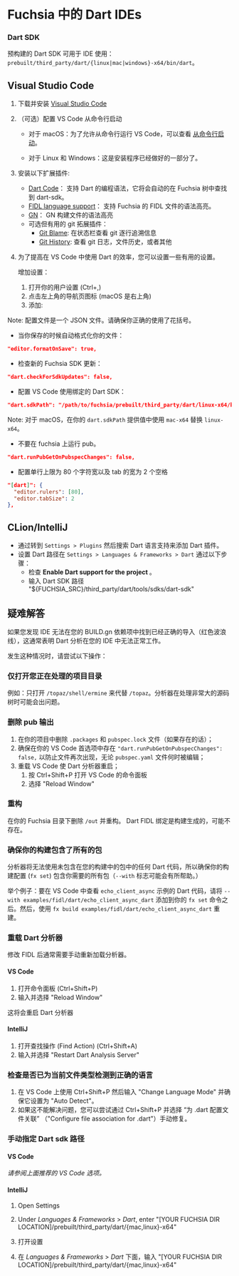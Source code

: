 <!-- # IDEs for Dart in Fuchsia -->

# Fuchsia 中的 Dart IDEs

### Dart SDK

<!-- A prebuilt Dart SDK is available for IDE consumption at:
`prebuilt/third_party/dart/{linux|mac|windows}-x64/bin/dart`. -->

预构建的 Dart SDK 可用于 IDE 使用：`prebuilt/third_party/dart/{linux|mac|windows}-x64/bin/dart`。

## Visual Studio Code

<!-- 1.  Download and install [Visual Studio Code](https://code.visualstudio.com/)
1.  (Optional) Setup VS Code to launch from the command line

    *   For macOS: To allow running VS Code from the terminal using the `code`
        command, see
        [Launching from the command line](https://code.visualstudio.com/docs/setup/mac#_launching-from-the-command-line).

    *   For Linux and Windows: This should already be done as part of the
        installation

1.  Install the following extensions:

    *   [Dart Code](https://marketplace.visualstudio.com/items?itemName=Dart-Code.dart-code):
        Support for programming in Dart. It should automatically find the dart-sdk in the Fuchsia tree.
    *   [FIDL language support](https://marketplace.visualstudio.com/items?itemName=fuchsia-authors.language-fidl):
        Syntax highlighting support for Fuchsia's FIDL files
    *   [GN](https://marketplace.visualstudio.com/items?itemName=npclaudiu.vscode-gn):
        Syntax highlighting for GN build files
    *   Optional but helpful git extensions:
        *   [Git Blame](https://marketplace.visualstudio.com/items?itemName=waderyan.gitblame):
            See git blame information in the status bar
        *   [Git History](https://marketplace.visualstudio.com/items?itemName=donjayamanne.githistory):
            View git log, file history, etc.

1.  To improve your productivity for Dart in VS Code, you can set some useful
    settings.

    To add the settings:

    1. Open your user settings (Ctrl+,)
    1. Click the rotating page icon in the top left (or right for macOS) corner
    1. Add: -->

1.  下载并安装 [Visual Studio Code](https://code.visualstudio.com/)
1.  （可选）配置 VS Code 从命令行启动

    *   对于 macOS：为了允许从命令行运行 VS Code，可以查看
        [从命令行启动](https://code.visualstudio.com/docs/setup/mac#_launching-from-the-command-line)。

    *   对于 Linux 和 Windows：这是安装程序已经做好的一部分了。

1.  安装以下扩展插件:

    *   [Dart Code](https://marketplace.visualstudio.com/items?itemName=Dart-Code.dart-code)：
        支持 Dart 的编程语法，它将会自动的在 Fuchsia 树中查找到 dart-sdk。
    *   [FIDL language support](https://marketplace.visualstudio.com/items?itemName=fuchsia-authors.language-fidl)：
        支持 Fuchsia 的 FIDL 文件的语法高亮。
    *   [GN](https://marketplace.visualstudio.com/items?itemName=npclaudiu.vscode-gn)：
        GN 构建文件的语法高亮
    *   可选但有用的 git 拓展插件：
        *   [Git Blame](https://marketplace.visualstudio.com/items?itemName=waderyan.gitblame):
            在状态栏查看 git 逐行追溯信息
        *   [Git History](https://marketplace.visualstudio.com/items?itemName=donjayamanne.githistory):
            查看 git 日志，文件历史，或者其他

1.  为了提高在 VS Code 中使用 Dart 的效率，您可以设置一些有用的设置。

    增加设置：

    1. 打开你的用户设置 (Ctrl+,)
    2. 点击左上角的导航页图标 (macOS 是右上角)
    3. 添加:

<!-- Note: This configuration file is a JSON file. Make sure that you properly use
curly braces. -->

Note: 配置文件是一个 JSON 文件。请确保你正确的使用了花括号。

<!-- * Auto-format your files when you save: -->

* 当你保存的时候自动格式化你的文件：

```json
"editor.formatOnSave": true,
```

<!-- * Check for new SDK updates for Fuchsia: -->

* 检查新的 Fuchsia SDK 更新：

```json
"dart.checkForSdkUpdates": false,
```

<!-- * Configure VS Code to use the bundled Dart SDK -->

* 配置 VS Code 使用绑定的 Dart SDK：

```json
"dart.sdkPath": "/path/to/fuchsia/prebuilt/third_party/dart/linux-x64/bin/dart",
```

<!-- Note: For macOS, replace `linux-x64` with `mac-x64` in your supplied value for
`dart.sdkPath`. -->

Note: 对于 macOS，在你的 `dart.sdkPath` 提供值中使用 `mac-x64` 替换 `linux-x64`。

<!-- * Don't run pub with fuchsia. -->

* 不要在 fuchsia 上运行 pub。

```json
"dart.runPubGetOnPubspecChanges": false,
```

<!-- * Configure an 80 character ruler and a tab size of two spaces -->

* 配置单行上限为 80 个字符宽以及 tab 的宽为 2 个空格

```json
"[dart]": {
  "editor.rulers": [80],
  "editor.tabSize": 2
},
```

## CLion/IntelliJ

<!-- * Add the Dart plugin by going to `Settings > Plugins` then searching for
  Dart language support.
* Set the Dart path in `Settings > Languages & Frameworks > Dart` by
  * Check __Enable Dart support for the project <project name>.__
  * Enter the Dart SDK path "${FUCHSIA_SRC}/third_party/dart/tools/sdks/dart-sdk" -->

* 通过转到 `Settings > Plugins` 然后搜索 Dart 语言支持来添加 Dart 插件。
* 设置 Dart 路径在 `Settings > Languages & Frameworks > Dart` 通过以下步骤：
  * 检查 __Enable Dart support for the project <project name>__。
  * 输入 Dart SDK 路径 "${FUCHSIA_SRC}/third_party/dart/tools/sdks/dart-sdk"

<!-- ## Troubleshooting -->

## 疑难解答

<!-- If you find that the IDE is unable to find imports (red squigglies) that are
already correctly in your BUILD.gn dependencies, this is usually a sign that
Dart analysis is not working properly in your IDE. -->

如果您发现 IDE 无法在您的 BUILD.gn 依赖项中找到已经正确的导入（红色波浪线），这通常表明 Dart 分析在您的 IDE 中无法正常工作。

<!-- When this happens, try the following: -->

发生这种情况时，请尝试以下操作：

<!-- ### Open only the project directory you are working on -->
 
### 仅打开您正在处理的项目目录

<!-- E.g. only open `/topaz/shell/ermine` instead of `/topaz`. The analyzer can have
issues with really large source trees. -->

例如：只打开 `/topaz/shell/ermine` 来代替 `/topaz`。分析器在处理非常大的源码树时可能会出问题。

<!-- ### Remove pub output -->

### 删除 pub 输出

<!-- 1.  Delete the `.packages` and `pubspec.lock` files in your project (if
    present).
1.  Ensure that `"dart.runPubGetOnPubspecChanges": false,` is present in your
    VS Code preferences to prevent the files from reappearing whenever a
    `pubspec.yaml` file is edited.
1.  Reload VS Code to restart the Dart analyzer.
    1.  Press Ctrl+Shift+P to open the VS Code Command Palette
    1.  Select "Reload Window" -->

1. 在你的项目中删除 `.packages` 和 `pubspec.lock` 文件（如果存在的话）；
1. 确保在你的 VS Code 首选项中存在 `"dart.runPubGetOnPubspecChanges": false,` 以防止文件再次出现，无论 `pubspec.yaml` 文件何时被编辑；
1. 重载 VS Code 使 Dart 分析器重启；
   1. 按 Ctrl+Shift+P 打开 VS Code 的命令面板
   2. 选择 "Reload Window"

<!-- ### Rebuild -->

### 重构

<!-- Delete `/out` from your Fuchsia directory and rebuild. Dart FIDL bindings are
build-generated and may be absent. -->

在你的 Fuchsia 目录下删除 `/out` 并重构。
Dart FIDL 绑定是构建生成的，可能不存在。

<!-- ### Ensure that your build contains all packages -->

### 确保你的构建包含了所有的包

<!-- Any Dart code from packages not included in your build will not be available to
the analyzer, so ensure your build configuration (`fx set`) includes all
the packages you need (the `--with` flag can be helpful.) -->

分析器将无法使用未包含在您的构建中的包中的任何 Dart 代码，所以确保你的构建配置 (`fx set`) 包含你需要的所有包（`--with` 标志可能会有所帮助。）

<!-- For example, to view the `echo_client_async` example Dart code in VS Code, add
`--with examples/fidl/dart/echo_client_async_dart` to your `fx set`
command. Then, rebuild with `fx build examples/fidl/dart/echo_client_async_dart`. -->

举个例子：要在 VS Code 中查看 `echo_client_async` 示例的 Dart 代码，请将 `--with examples/fidl/dart/echo_client_async_dart` 添加到你的 `fx set` 命令之后。然后，使用 `fx build examples/fidl/dart/echo_client_async_dart` 重建。

<!-- ### Reload the Dart Analyzer -->

### 重载 Dart 分析器

<!-- Manually reloading the analyzer is often needed after modifying FIDLs. -->

修改 FIDL 后通常需要手动重新加载分析器。

#### VS Code

<!-- 1.  Open the Command Palette (Ctrl+Shift+P)
1.  Enter and select "Reload Window" -->

1.  打开命令面板 (Ctrl+Shift+P)
1.  输入并选择 "Reload Window"

<!-- This also restarts the Dart analyzer. -->

这将会重启 Dart 分析器

#### IntelliJ

<!-- 1.  Open Find Action (Ctrl+Shift+A)
1.  Enter and select "Restart Dart Analysis Server" -->

1.  打开查找操作 (Find Action) (Ctrl+Shift+A)
1.  输入并选择 "Restart Dart Analysis Server"

<!-- ### Check that the correct language has been detected for the current file type -->

### 检查是否已为当前文件类型检测到正确的语言

<!-- 1.  On VS Code use Ctrl+Shift+P then type "Change Language Mode" and ensure it is set to "Auto Detect".
1.  If this doesn't fix the issue you can try to manually fix via Ctrl+Shift+P and "Configure file association for .dart" -->

1.  在 VS Code 上使用 Ctrl+Shift+P 然后输入 "Change Language Mode" 并确保它设置为 "Auto Detect"。
1.  如果这不能解决问题，您可以尝试通过 Ctrl+Shift+P 并选择 “为 .dart 配置文件关联” （"Configure file association for .dart"）手动修复。

<!-- ### Manually specifying the Dart sdk path -->

### 手动指定 Dart sdk 路径

#### VS Code

<!-- _See the recommended VS Code options above._ -->

_请参阅上面推荐的 VS Code 选项。_

#### IntelliJ

1.  Open Settings
1.  Under *Languages & Frameworks* > *Dart*, enter "[YOUR FUCHSIA DIR LOCATION]/prebuilt/third_party/dart/{mac,linux}-x64"

1.  打开设置
1.  在 *Languages & Frameworks* > *Dart* 下面，输入 "[YOUR FUCHSIA DIR LOCATION]/prebuilt/third_party/dart/{mac,linux}-x64"
